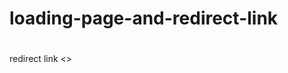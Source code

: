 # loading-page-and-redirect-link
# <meta http-equiv="refresh" content="5; URL='https://google.com'" />


redirect link <<meta http-equiv="refresh" content="5; URL='https://google. com'" />>
